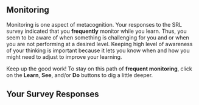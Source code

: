 ## Monitoring

Monitoring is one aspect of metacognition. Your responses to the SRL survey indicated that you **frequently** monitor while you learn. Thus, you seem to be aware of when something is challenging for you and or when you are not performing at a desired level. Keeping  high level of awareness of your thinking is important because it lets you know when and how you might need to adjust to improve your learning.

Keep up the good work! To stay on this path of **frequent monitoring**, click on the **Learn**, **See**, and/or **Do** buttons to dig a little deeper.

## Your Survey Responses
